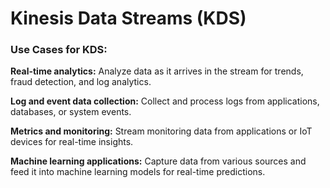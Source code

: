 # Kinesis Data Streams (KDS)




### Use Cases for KDS:

**Real-time analytics:**
Analyze data as it arrives in the stream for trends, fraud detection, and log analytics.

**Log and event data collection:**
Collect and process logs from applications, databases, or system events.

**Metrics and monitoring:**
Stream monitoring data from applications or IoT devices for real-time insights.

**Machine learning applications:**
Capture data from various sources and feed it into machine learning models for real-time predictions.


